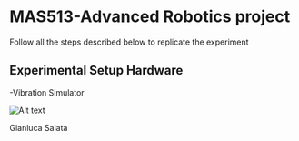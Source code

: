 # MAS513-Advanced Robotics project
Follow all the steps described below to replicate the experiment
## Experimental Setup Hardware
-Vibration Simulator

![Alt text](./sick_scan_test.png?raw=true "princile of test program")


Gianluca Salata
